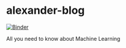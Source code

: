 # alexander-blog

[![Binder](https://mybinder.org/badge.svg)](https://mybinder.org/v2/gh/mulesoft-labs/alexander-blog/master)

All you need to know about Machine Learning
